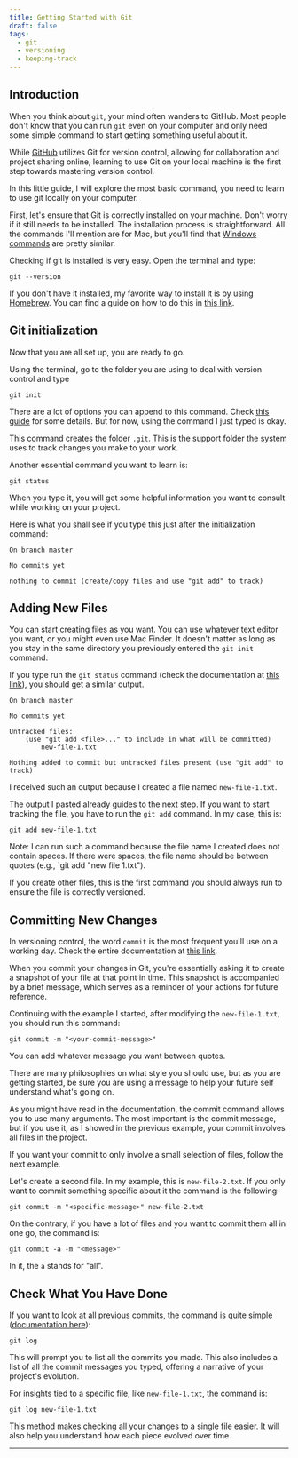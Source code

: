 ```yaml
---
title: Getting Started with Git
draft: false
tags:
  - git
  - versioning
  - keeping-track
---
```

## Introduction

When you think about `git`, your mind often wanders to GitHub. Most people don't know that you can run `git` even on your computer and only need some simple command to start getting something useful about it.

While [GitHub]() utilizes Git for version control, allowing for collaboration and project sharing online, learning to use Git on your local machine is the first step towards mastering version control.

In this little guide, I will explore the most basic command, you need to learn to use git locally on your computer.

First, let's ensure that Git is correctly installed on your machine. Don't worry if it still needs to be installed. The installation process is straightforward. All the commands I'll mention are for Mac, but you'll find that [Windows commands](https://gitforwindows.org/) are pretty similar.

Checking if git is installed is very easy. Open the terminal and type:

```terminal
git --version
```

If you don't have it installed, my favorite way to install it is by using [Homebrew](https://brew.sh/). You can find a guide on how to do this in [this link](https://git-scm.com/download/mac).

## Git initialization

Now that you are all set up, you are ready to go.

Using the terminal, go to the folder you are using to deal with version control and type

```terminal
git init
```

There are a lot of options you can append to this command. Check [this guide]() for some details. But for now, using the command I just typed is okay.

This command creates the folder `.git`. This is the support folder the system uses to track changes you make to your work.

Another essential command you want to learn is:

```terminal
git status
```

When you type it, you will get some helpful information you want to consult while working on your project.

Here is what you shall see if you type this just after the initialization command:

```
On branch master

No commits yet

nothing to commit (create/copy files and use "git add" to track)
```

## Adding New Files

You can start creating files as you want. You can use whatever text editor you want, or you might even use Mac Finder. It doesn't matter as long as you stay in the same directory you previously entered the `git init` command.

If you type run the `git status` command (check the documentation at [this link](https://git-scm.com/docs/git-status)), you should get a similar output.

```
On branch master

No commits yet

Untracked files:
	(use "git add <file>..." to include in what will be committed)
		new-file-1.txt

Nothing added to commit but untracked files present (use "git add" to track)
```

I received such an output because I created a file named `new-file-1.txt`.

The output I pasted already guides to the next step. If you want to start tracking the file, you have to run the `git add` command. In my case, this is:

```terminal
git add new-file-1.txt
```

Note: I can run such a command because the file name I created does not contain spaces. If there were spaces, the file name should be between quotes (e.g., `git add "new file 1.txt").

If you create other files, this is the first command you should always run to ensure the file is correctly versioned.

## Committing New Changes

In versioning control, the word `commit` is the most frequent you'll use on a working day. Check the entire documentation at [this link](https://git-scm.com/docs/git-commit).

When you commit your changes in Git, you're essentially asking it to create a snapshot of your file at that point in time. This snapshot is accompanied by a brief message, which serves as a reminder of your actions for future reference.

Continuing with the example I started, after modifying the `new-file-1.txt`, you should run this command:

```terminal
git commit -m "<your-commit-message>"
```

You can add whatever message you want between quotes.

There are many philosophies on what style you should use, but as you are getting started, be sure you are using a message to help your future self understand what's going on.

As you might have read in the documentation, the commit command allows you to use many arguments. The most important is the commit message, but if you use it, as I showed in the previous example, your commit involves all files in the project.

If you want your commit to only involve a small selection of files, follow the next example.

Let's create a second file. In my example, this is `new-file-2.txt`. If you only want to commit something specific about it the command is the following:

```terminal
git commit -m "<specific-message>" new-file-2.txt
```

On the contrary, if you have a lot of files and you want to commit them all in one go, the command is:

```terminal
git commit -a -m "<message>"
```

In it, the `a` stands for "all".

## Check What You Have Done

If you want to look at all previous commits, the command is quite simple ([documentation here]()):

```terminal
git log
```

This will prompt you to list all the commits you made. This also includes a list of all the commit messages you typed, offering a narrative of your project's evolution.

For insights tied to a specific file, like `new-file-1.txt`, the command is:

```terminal
git log new-file-1.txt
```

This method makes checking all your changes to a single file easier. It will also help you understand how each piece evolved over time.

---

